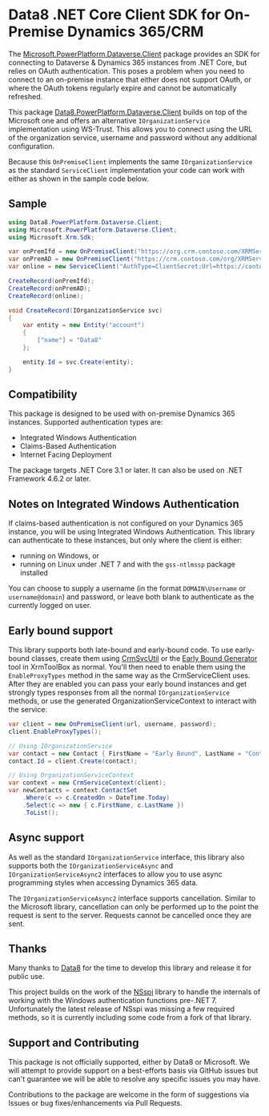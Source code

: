 # Data8 .NET Core Client SDK for On-Premise Dynamics 365/CRM

The [Microsoft.PowerPlatform.Dataverse.Client](https://github.com/microsoft/PowerPlatform-DataverseServiceClient)
package provides an SDK for connecting to Dataverse & Dynamics 365 instances from .NET Core, but relies on OAuth
authentication. This poses a problem when you need to connect to an on-premise instance that either does not support
OAuth, or where the OAuth tokens regularly expire and cannot be automatically refreshed.

This package [Data8.PowerPlatform.Dataverse.Client](https://nuget.org/packages/Data8.PowerPlatform.Dataverse.Client)
builds on top of the Microsoft one and offers an alternative `IOrganizationService` implementation using WS-Trust.
This allows you to connect using the URL of the organization service, username and password without any additional
configuration.

Because this `OnPremiseClient` implements the same `IOrganizationService` as the standard `ServiceClient` implementation
your code can work with either as shown in the sample code below.

## Sample

```csharp
using Data8.PowerPlatform.Dataverse.Client;
using Microsoft.PowerPlatform.Dataverse.Client;
using Microsoft.Xrm.Sdk;

var onPremIfd = new OnPremiseClient("https://org.crm.contoso.com/XRMServices/2011/Organization.svc", "AD\\username", "password!");
var onPremAD = new OnPremiseClient("https://crm.contoso.com/org/XRMServices/2011/Organization.svc", "AD\\username", "password!");
var online = new ServiceClient("AuthType=ClientSecret;Url=https://contoso.crm.dynamics.com;ClientId=637C79F7-AE71-4E9A-BD5B-1EC5EC9F397A;ClientSecret=p1UiydoIWwUH5AdMbiVBOrEYn8t4RXud");

CreateRecord(onPremIfd);
CreateRecord(onPremAD);
CreateRecord(online);

void CreateRecord(IOrganizationService svc)
{
	var entity = new Entity("account")
	{
		["name"] = "Data8"
	};

	entity.Id = svc.Create(entity);
}
```

## Compatibility

This package is designed to be used with on-premise Dynamics 365 instances. Supported authentication types are:

* Integrated Windows Authentication
* Claims-Based Authentication
* Internet Facing Deployment

The package targets .NET Core 3.1 or later. It can also be used on .NET Framework 4.6.2 or later.

## Notes on Integrated Windows Authentication

If claims-based authentication is not configured on your Dynamics 365 instance, you will be using Integrated Windows
Authentication. This library can authenticate to these instances, but only where the client is either:

* running on Windows, or
* running on Linux under .NET 7 and with the `gss-ntlmssp` package installed

You can choose to supply a username (in the format `DOMAIN\Username` or `username@domain`) and password, or leave
both blank to authenticate as the currently logged on user.

## Early bound support

This library supports both late-bound and early-bound code. To use early-bound classes, create them using
[CrmSvcUtil](https://learn.microsoft.com/en-us/power-apps/developer/data-platform/org-service/generate-early-bound-classes)
or the [Early Bound Generator](https://www.xrmtoolbox.com/plugins/DLaB.Xrm.EarlyBoundGenerator/) tool in XrmToolBox
as normal. You'll then need to enable them using the `EnableProxyTypes` method in the same way as the CrmServiceClient uses.
After they are enabled you can pass your early bound instances and get strongly types responses from all the normal
`IOrganizationService` methods, or use the generated OrganizationServiceContext to interact with the service:

```csharp
var client = new OnPremiseClient(url, username, password);
client.EnableProxyTypes();

// Using IOrganizationService
var contact = new Contact { FirstName = "Early Bound", LastName = "Context" };
contact.Id = client.Create(contact);

// Using OrganizationServiceContext
var context = new CrmServiceContext(client);
var newContacts = context.ContactSet
    .Where(c => c.CreatedOn > DateTime.Today)
    .Select(c => new { c.FirstName, c.LastName })
    .ToList();
```

## Async support

As well as the standard `IOrganizationService` interface, this library also supports both the `IOrganizationServiceAsync`
and `IOrganizationServiceAsync2` interfaces to allow you to use async programming styles when accessing Dynamics 365 data.

The `IOrganizationServiceAsync2` interface supports cancellation. Similar to the Microsoft library, cancellation can only
be performed up to the point the request is sent to the server. Requests cannot be cancelled once they are sent.

## Thanks

Many thanks to [Data8](https://www.data-8.co.uk/) for the time to develop this library and release it for public use.

This project builds on the work of the [NSspi](https://github.com/antiduh/nsspi) library to handle the internals of
working with the Windows authentication functions pre-.NET 7. Unfortunately the latest release of NSspi was missing
a few required methods, so it is currently including some code from a fork of that library.

## Support and Contributing

This package is not officially supported, either by Data8 or Microsoft. We will attempt to provide support on a
best-efforts basis via GitHub issues but can't guarantee we will be able to resolve any specific issues you may have.

Contributions to the package are welcome in the form of suggestions via Issues or bug fixes/enhancements via
Pull Requests.
